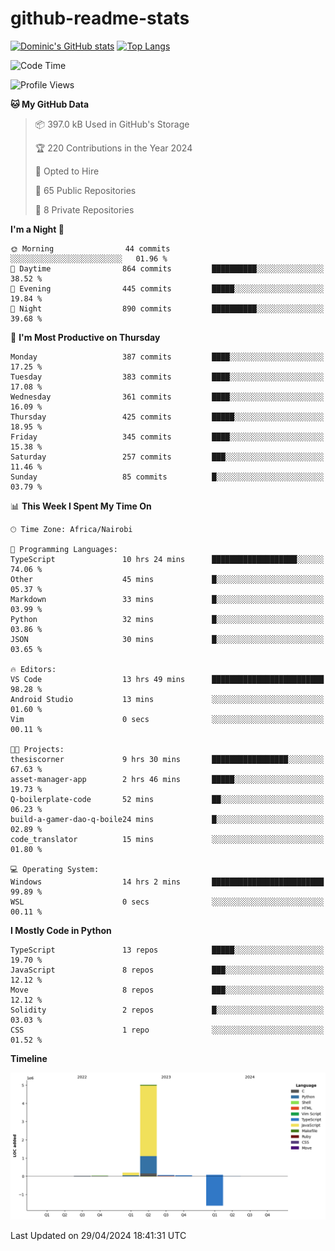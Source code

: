 # github-readme-stats
[![Dominic's GitHub stats](https://github-readme-stats.vercel.app/api?username=Domengo&show_icons=true)](https://github.com/anuraghazra/github-readme-stats)
[![Top Langs](https://github-readme-stats.vercel.app/api/top-langs/?username=Domengo&show_icons=true)](https://github.com/Domengo/github-readme-stats)

<!--START_SECTION:waka-->
![Code Time](http://img.shields.io/badge/Code%20Time-628%20hrs%2032%20mins-blue)

![Profile Views](http://img.shields.io/badge/Profile%20Views-1-blue)

**🐱 My GitHub Data** 

> 📦 397.0 kB Used in GitHub's Storage 
 > 
> 🏆 220 Contributions in the Year 2024
 > 
> 💼 Opted to Hire
 > 
> 📜 65 Public Repositories 
 > 
> 🔑 8 Private Repositories 
 > 
**I'm a Night 🦉** 

```text
🌞 Morning                44 commits          ░░░░░░░░░░░░░░░░░░░░░░░░░   01.96 % 
🌆 Daytime                864 commits         ██████████░░░░░░░░░░░░░░░   38.52 % 
🌃 Evening                445 commits         █████░░░░░░░░░░░░░░░░░░░░   19.84 % 
🌙 Night                  890 commits         ██████████░░░░░░░░░░░░░░░   39.68 % 
```
📅 **I'm Most Productive on Thursday** 

```text
Monday                   387 commits         ████░░░░░░░░░░░░░░░░░░░░░   17.25 % 
Tuesday                  383 commits         ████░░░░░░░░░░░░░░░░░░░░░   17.08 % 
Wednesday                361 commits         ████░░░░░░░░░░░░░░░░░░░░░   16.09 % 
Thursday                 425 commits         █████░░░░░░░░░░░░░░░░░░░░   18.95 % 
Friday                   345 commits         ████░░░░░░░░░░░░░░░░░░░░░   15.38 % 
Saturday                 257 commits         ███░░░░░░░░░░░░░░░░░░░░░░   11.46 % 
Sunday                   85 commits          █░░░░░░░░░░░░░░░░░░░░░░░░   03.79 % 
```


📊 **This Week I Spent My Time On** 

```text
🕑︎ Time Zone: Africa/Nairobi

💬 Programming Languages: 
TypeScript               10 hrs 24 mins      ███████████████████░░░░░░   74.06 % 
Other                    45 mins             █░░░░░░░░░░░░░░░░░░░░░░░░   05.37 % 
Markdown                 33 mins             █░░░░░░░░░░░░░░░░░░░░░░░░   03.99 % 
Python                   32 mins             █░░░░░░░░░░░░░░░░░░░░░░░░   03.86 % 
JSON                     30 mins             █░░░░░░░░░░░░░░░░░░░░░░░░   03.65 % 

🔥 Editors: 
VS Code                  13 hrs 49 mins      █████████████████████████   98.28 % 
Android Studio           13 mins             ░░░░░░░░░░░░░░░░░░░░░░░░░   01.60 % 
Vim                      0 secs              ░░░░░░░░░░░░░░░░░░░░░░░░░   00.11 % 

🐱‍💻 Projects: 
thesiscorner             9 hrs 30 mins       █████████████████░░░░░░░░   67.63 % 
asset-manager-app        2 hrs 46 mins       █████░░░░░░░░░░░░░░░░░░░░   19.73 % 
Q-boilerplate-code       52 mins             ██░░░░░░░░░░░░░░░░░░░░░░░   06.23 % 
build-a-gamer-dao-q-boile24 mins             █░░░░░░░░░░░░░░░░░░░░░░░░   02.89 % 
code_translator          15 mins             ░░░░░░░░░░░░░░░░░░░░░░░░░   01.80 % 

💻 Operating System: 
Windows                  14 hrs 2 mins       █████████████████████████   99.89 % 
WSL                      0 secs              ░░░░░░░░░░░░░░░░░░░░░░░░░   00.11 % 
```

**I Mostly Code in Python** 

```text
TypeScript               13 repos            █████░░░░░░░░░░░░░░░░░░░░   19.70 % 
JavaScript               8 repos             ███░░░░░░░░░░░░░░░░░░░░░░   12.12 % 
Move                     8 repos             ███░░░░░░░░░░░░░░░░░░░░░░   12.12 % 
Solidity                 2 repos             █░░░░░░░░░░░░░░░░░░░░░░░░   03.03 % 
CSS                      1 repo              ░░░░░░░░░░░░░░░░░░░░░░░░░   01.52 % 
```



**Timeline**

![Lines of Code chart](https://raw.githubusercontent.com/Domengo/Domengo/main/assets/bar_graph.png)


 Last Updated on 29/04/2024 18:41:31 UTC
<!--END_SECTION:waka-->


